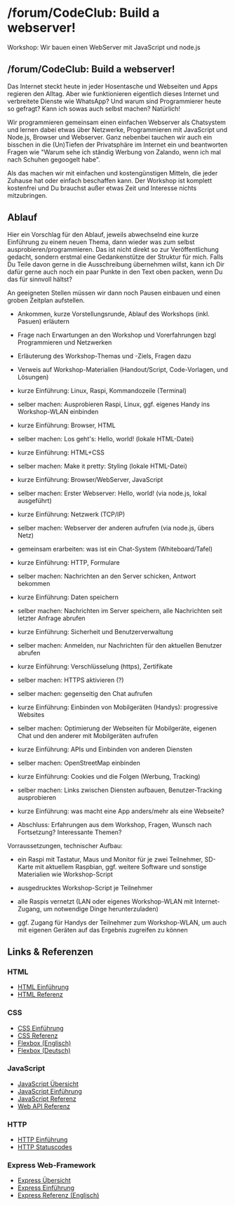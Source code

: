 # /forum/CodeClub: Build a webserver!

Workshop: Wir bauen einen WebServer mit JavaScript und node.js


## /forum/CodeClub: Build a webserver!

Das Internet steckt heute in jeder Hosentasche und Webseiten und Apps regieren den Alltag. Aber wie funktionieren eigentlich dieses Internet und verbreitete Dienste wie WhatsApp? Und warum sind Programmierer heute so gefragt? Kann ich sowas auch selbst machen? Natürlich!

Wir programmieren gemeinsam einen einfachen Webserver als Chatsystem und lernen dabei etwas über Netzwerke, Programmieren mit JavaScript und Node.js, Browser und Webserver. Ganz nebenbei tauchen wir auch ein bisschen in die (Un)Tiefen der Privatsphäre im Internet ein und beantworten Fragen wie "Warum sehe ich ständig Werbung von Zalando, wenn ich mal nach Schuhen gegoogelt habe".

Als das machen wir mit einfachen und kostengünstigen Mitteln, die jeder Zuhause hat oder einfach beschaffen kann. Der Workshop ist komplett kostenfrei und Du brauchst außer etwas Zeit und Interesse nichts mitzubringen.



## Ablauf

Hier ein Vorschlag für den Ablauf, jeweils abwechselnd eine kurze Einführung zu einem neuen Thema, dann wieder was zum selbst ausprobieren/programmieren. Das ist nicht direkt so zur Veröffentlichung gedacht, sondern erstmal eine Gedankenstütze der Struktur für mich. Falls Du Teile davon gerne in die Ausschreibung übernehmen willst, kann ich Dir dafür gerne auch noch ein paar Punkte in den Text oben packen, wenn Du das für sinnvoll hältst?

An geeigneten Stellen müssen wir dann noch Pausen einbauen und einen groben Zeitplan aufstellen.


* Ankommen, kurze Vorstellungsrunde, Ablauf des Workshops (inkl. Pasuen) erläutern

* Frage nach Erwartungen an den Workshop und Vorerfahrungen bzgl Programmieren und Netzwerken

* Erläuterung des Workshop-Themas und -Ziels, Fragen dazu

* Verweis auf Workshop-Materialien (Handout/Script, Code-Vorlagen, und Lösungen)

* kurze Einführung: Linux, Raspi, Kommandozeile (Terminal)

* selber machen: Ausprobieren Raspi, Linux, ggf. eigenes Handy ins Workshop-WLAN einbinden

* kurze Einführung: Browser, HTML

* selber machen: Los geht's: Hello, world! (lokale HTML-Datei)

* kurze Einführung: HTML+CSS

* selber machen: Make it pretty: Styling (lokale HTML-Datei)

* kurze Einführung: Browser/WebServer, JavaScript

* selber machen: Erster Webserver: Hello, world! (via node.js, lokal ausgeführt)

* kurze Einführung: Netzwerk (TCP/IP)

* selber machen: Webserver der anderen aufrufen (via node.js, übers Netz)

* gemeinsam erarbeiten: was ist ein Chat-System (Whiteboard/Tafel)

* kurze Einführung: HTTP, Formulare

* selber machen: Nachrichten an den Server schicken, Antwort bekommen

* kurze Einführung: Daten speichern

* selber machen: Nachrichten im Server speichern, alle Nachrichten seit letzter Anfrage abrufen

* kurze Einführung: Sicherheit und Benutzerverwaltung

* selber machen: Anmelden, nur Nachrichten für den aktuellen Benutzer abrufen

* kurze Einführung: Verschlüsselung (https), Zertifikate

* selber machen: HTTPS aktivieren (?)

* selber machen: gegenseitig den Chat aufrufen

* kurze Einführung: Einbinden von Mobilgeräten (Handys): progressive Websites

* selber machen: Optimierung der Webseiten für Mobilgeräte, eigenen Chat und den anderer mit Mobilgeräten aufrufen

* kurze Einführung: APIs und Einbinden von anderen Diensten

* selber machen: OpenStreetMap einbinden

* kurze Einführung: Cookies und die Folgen (Werbung, Tracking)

* selber machen: Links zwischen Diensten aufbauen, Benutzer-Tracking ausprobieren

* kurze Einführung: was macht eine App anders/mehr als eine Webseite?

* Abschluss: Erfahrungen aus dem Workshop, Fragen, Wunsch nach Fortsetzung? Interessante Themen?


Vorraussetzungen, technischer Aufbau:

* ein Raspi mit Tastatur, Maus und Monitor für je zwei Teilnehmer, SD-Karte mit aktuellem Raspbian, ggf. weitere Software und sonstige  Materialien wie Workshop-Script

* ausgedrucktes Workshop-Script je Teilnehmer

* alle Raspis vernetzt (LAN oder eigenes Workshop-WLAN mit Internet-Zugang, um notwendige Dinge herunterzuladen)

* ggf. Zugang für Handys der Teilnehmer zum Workshop-WLAN, um auch mit eigenen Geräten auf das Ergebnis zugreifen zu können


## Links & Referenzen

### HTML
* [HTML Einführung](https://wiki.selfhtml.org/wiki/HTML)
* [HTML Referenz](https://wiki.selfhtml.org/wiki/Referenz:HTML)

### CSS
* [CSS Einführung](https://wiki.selfhtml.org/wiki/CSS)
* [CSS Referenz](https://wiki.selfhtml.org/wiki/Referenz:CSS)
* [Flexbox (Englisch)](https://css-tricks.com/snippets/css/a-guide-to-flexbox/)
* [Flexbox (Deutsch)](https://blog.kulturbanause.de/2013/07/einfuhrung-in-das-flexbox-modell-von-css/)

### JavaScript
* [JavaScript Übersicht](https://developer.mozilla.org/de/docs/Web/JavaScript)
* [JavaScript Einführung](https://developer.mozilla.org/de/docs/Web/JavaScript/Guide)
* [JavaScript Referenz](https://developer.mozilla.org/de/docs/Web/JavaScript/Reference)
* [Web API Referenz](https://developer.mozilla.org/de/docs/Web/API)

### HTTP
* [HTTP Einführung](https://wiki.selfhtml.org/wiki/HTTP)
* [HTTP Statuscodes](https://wiki.selfhtml.org/wiki/HTTP/Statuscodes)

### Express Web-Framework
* [Express Übersicht](https://expressjs.com/de/)
* [Express Einführung](https://expressjs.com/de/starter/hello-world.html)
* [Express Referenz (Englisch)](https://expressjs.com/de/4x/api.html)


